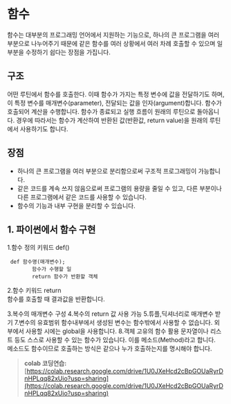 # 함수 
함수는 대부분의 프로그래밍 언어에서 지원하는 기능으로, 하나의 큰 프로그램을 여러 부분으로 나누어주기 때문에 같은 함수를 여러 상황에서 여러 차례 호출할 수 있으며 일부분을 수정하기 쉽다는 장점을 가집니다.

## 구조
어떤 루틴에서 함수를 호출한다. 이때 함수가 가지는 특정 변수에 값을 전달하기도 하며, 이 특정 변수를 매개변수(parameter), 전달되는 값을 인자(argument)합니다.
함수가 호출되어 계산을 수행합니다.
함수가 종료되고 실행 흐름이 원래의 루틴으로 돌아옵니다.
경우에 따라서는 함수가 계산하여 반환된 값(반환값, return value)을 원래의 루틴에서 사용하기도 합니다.

## 장점 
* 하나의 큰 프로그램을 여러 부분으로 분리함으로써 구조적 프로그래밍이 가능합니다.
* 같은 코드를 계속 쓰지 않음으로써 프로그램의 용량을 줄일 수 있고, 다른 부분이나 다른 프로그램에서 같은 코드를 사용할 수 있습니다.
* 함수의 기능과 내부 구현을 분리할 수 있습니다.

## 1. 파이썬에서 함수 구현
1.함수 정의 키워드 def()
```
 def 함수명(매개변수);
        함수가 수행할 일
        return 함수가 반환할 객체
```        
2.함수 키워드 return  
함수를 호출할 때 결과값을 반환합니다.

3.복수의 매개변수 구성
4.복수의 return 값 사용 가능
5.튜플,딕셔너리로 매개변수 받기
7.변수의 유효범위
 함수내부에서 생성된 변수는 함수밖에서 사용할 수 없습니다.
 외부에서 사용할 시에는 global을 사용합니다. 
8.객체 고유의 함수 활용
 문자열이나 리스트 등도 스스로 사용할 수 있는 함수가 있습니다.
 이를 메소드(Method)라고 합니다.  
 메소드도 함수이므로 호출하는 방식은 같으나 누가 호출하는지를 명시해야 합니다.


> **colab 코딩연습:** [https://colab.research.google.com/drive/1U0JXeHcd2cBpGOUaRyrDnHPLqq82xUio?usp=sharing](https://colab.research.google.com/drive/1U0JXeHcd2cBpGOUaRyrDnHPLqq82xUio?usp=sharing) 
